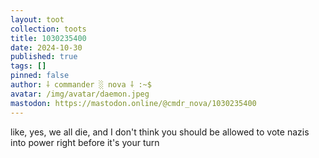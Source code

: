 ```yaml
---
layout: toot
collection: toots
title: 1030235400
date: 2024-10-30
published: true
tags: []
pinned: false
author: ⸸ commander ░ nova ⸸ :~$
avatar: /img/avatar/daemon.jpeg
mastodon: https://mastodon.online/@cmdr_nova/1030235400
---
```


like, yes, we all die, and I don't think you should be allowed to vote nazis into power right before it's your turn
